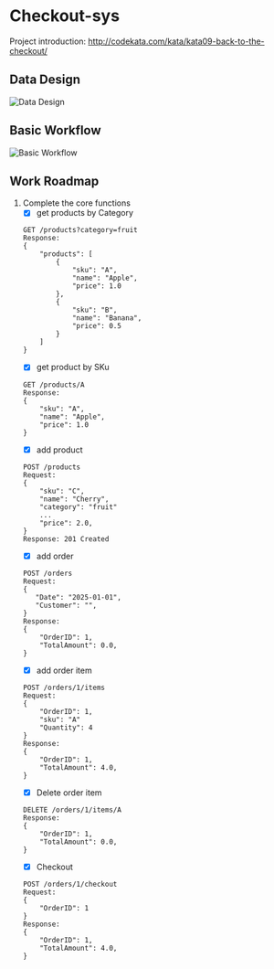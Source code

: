 # Checkout-sys

Project introduction:
http://codekata.com/kata/kata09-back-to-the-checkout/ 

## Data Design
![Data Design](https://github.com/AuryanZ/Checkout-sys/blob/feature/core-funcs/Imgs/ERD.png)

## Basic Workflow
![Basic Workflow](https://github.com/AuryanZ/Checkout-sys/blob/feature/core-funcs/Imgs/WorkFlow.png)

## Work Roadmap
1. Complete the core functions
    - [x] get products by Category
    ```
    GET /products?category=fruit
    Response:
    {
        "products": [
            {
                "sku": "A",
                "name": "Apple",
                "price": 1.0
            },
            {
                "sku": "B",
                "name": "Banana",
                "price": 0.5
            }
        ]
    }
    ```
    - [x] get product by SKu
    ```
    GET /products/A
    Response:
    {
        "sku": "A",
        "name": "Apple",
        "price": 1.0
    }
    ```
    - [x] add product
    ```
    POST /products
    Request:
    {
        "sku": "C",
        "name": "Cherry",
        "category": "fruit"
        ...
        "price": 2.0,
    }
    Response: 201 Created
    ```
    - [x] add order
    ```
    POST /orders
    Request:
    {
       "Date": "2025-01-01",
       "Customer": "",
    }
    Response:
    {
        "OrderID": 1,
        "TotalAmount": 0.0,
    }
    ```
    - [x] add order item
    ```
    POST /orders/1/items
    Request:
    {
        "OrderID": 1,
        "sku": "A"
        "Quantity": 4
    }
    Response: 
    {
        "OrderID": 1,
        "TotalAmount": 4.0,
    }
    ```
    - [x] Delete order item
    ```
    DELETE /orders/1/items/A
    Response:
    {
        "OrderID": 1,
        "TotalAmount": 0.0,
    }
    ```
    - [x] Checkout
    ```
    POST /orders/1/checkout
    Request:
    {
        "OrderID": 1
    }
    Response:
    {
        "OrderID": 1,
        "TotalAmount": 4.0,
    }
    ```